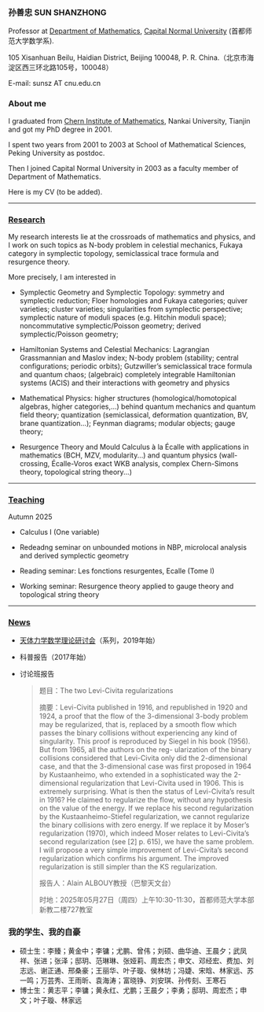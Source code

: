 ### 孙善忠 SUN SHANZHONG

Professor at [Department of Mathematics](https://math.cnu.edu.cn/), [Capital Normal University](https://cnu.edu.cn/) (首都师范大学数学系).

105 Xisanhuan Beilu, Haidian District, Beijing 100048, P. R. China.（北京市海淀区西三环北路105号，100048）

E-mail: sunsz AT cnu.edu.cn

### About me

I graduated from [Chern Institute of Mathematics](http://www.cim.nankai.edu.cn), Nankai University, Tianjin and got my PhD degree in 2001.

I spent two years from 2001 to 2003 at School of Mathematical Sciences, Peking University as postdoc.

Then I joined Capital Normal University in 2003 as a faculty member of Department of Mathematics.

Here is my CV (to be added).

---------


### [Research](https://shanzhong-sun.github.io/ShanzhongSUN/research)


My research interests lie at the crossroads of mathematics and physics, and I work on such topics as N-body problem in celestial mechanics, Fukaya category in symplectic topology, semiclassical trace formula and resurgence theory. 

More precisely, I am interested in 

* Symplectic Geometry and Symplectic Topology: symmetry and symplectic reduction; Floer homologies and Fukaya categories; quiver varieties; cluster varieties; singularities from symplectic perspective; symplectic nature of moduli spaces (e.g. Hitchin moduli space); noncommutative symplectic/Poisson geometry; derived symplectic/Poisson geometry; 

* Hamiltonian Systems and Celestial Mechanics: Lagrangian Grassmannian and Maslov index; N-body problem (stability; central configurations; periodic orbits); Gutzwiller’s semiclassical trace formula and quantum chaos; (algebraic) completely integrable Hamiltonian systems (ACIS) and their interactions with geometry and physics
 
* Mathematical Physics: higher structures (homological/homotopical algebras, higher categories,...) behind quantum mechanics and quantum field theory; quantization (semiclassical, deformation quantization, BV, brane quantization...); Feynman diagrams; modular objects; gauge theory;
  
* Resurgence Theory and Mould Calculus à la Écalle with applications in mathematics (BCH, MZV, modularity...) and quantum physics (wall-crossing, Écalle-Voros exact WKB analysis, complex Chern-Simons theory, topological string theory...)

---------

### [Teaching](https://shanzhong-sun.github.io/ShanzhongSUN/teaching)

Autumn 2025

* Calculus I (One variable)

* Redeadng seminar on unbounded motions in NBP, microlocal analysis and derived symplectic geometry

* Reading seminar: Les fonctions resurgentes, Ecalle (Tome I)

* Working seminar: Resurgence theory applied to gauge theory and topological string theory
  
---------
### [News](https://shanzhong-sun.github.io/ShanzhongSUN/event)

* [天体力学数学理论研讨会](https://mathcelemech.github.io/conference/)（系列，2019年始）

* 科普报告（2017年始）

* 讨论班报告

    > 题目：The two Levi-Civita regularizations 
    > 
    > 摘要：Levi-Civita published in 1916, and republished in 1920 and 1924, a proof that the flow of the 3-dimensional 3-body problem may be regularized, that is, replaced by a smooth flow which passes the binary collisions without experiencing any kind of singularity. This proof is reproduced by Siegel in his book (1956). But from 1965, all the authors on the reg- ularization of the binary collisions considered that Levi-Civita only did the 2-dimensional case, and that the 3-dimensional case was first proposed in 1964 by Kustaanheimo, who extended in a sophisticated way the 2-dimensional regularization that Levi-Civita used in 1906. This is extremely surprising. What is then the status of Levi-Civita’s result in 1916? He claimed to regularize the flow, without any hypothesis on the value of the energy. If we replace his second regularization by the Kustaanheimo-Stiefel regularization, we cannot regularize the binary collisions with zero energy. If we replace it by Moser’s regularization (1970), which indeed Moser relates to Levi-Civita’s second regularization (see [2] p. 615), we have the same problem. I will propose a very simple improvement of Levi-Civita’s second regularization which confirms his argument. The improved regularization is still simpler than the KS regularization.
    > 
    > 报告人：Alain ALBOUY教授（巴黎天文台）
    > 
    > 时地：2025年05月27日（周四）上午10:30-11:30，首都师范大学本部新教二楼727教室
    
   


### 我的学生、我的自豪

* 硕士生：李臻；黄金中；李镛；尤鹏、曾伟；刘硕、曲华迪、王晨夕；武凤祥、张进；张泽；邸玥、范琳琳、张娅莉、周宏杰；申文、邓经宏、费加、刘志远、谢正通、邢桑豪；王丽华、叶子璇、侯林坊；冯婕、宋晗、林家远、苏一鸣；万芸秀、王雨昕、袁海涛；富晓铮、刘安琪、孙传刻、王寒石
* 博士生：黄志平；李镛；黄永红、尤鹏；王晨夕；李勇；邸玥、周宏杰；申文；叶子璇、林家远

